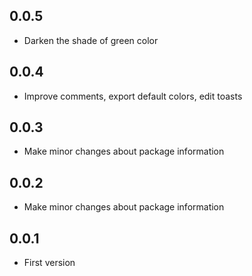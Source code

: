## 0.0.5

* Darken the shade of green color

## 0.0.4

* Improve comments, export default colors, edit toasts

## 0.0.3

* Make minor changes about package information

## 0.0.2

* Make minor changes about package information

## 0.0.1

* First version
